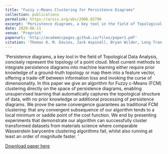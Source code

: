 ```yaml
---
title: "Fuzzy c-Means Clustering for Persistence Diagrams"
collection: publications
permalink: https://arxiv.org/abs/2006.02796
excerpt: 'Persistence diagrams, a key tool in the field of Topological Data Analysis, concisely represent the topology of a point cloud. Most current methods to integrate persistence diagrams into machine learning either require prior knowledge of a ground-truth topology or map them into a feature vector, offering a trade-off between information loss and invoking the curse of dimensionality. In this paper we give an algorithm for Fuzzy c-Means (FCM) clustering directly on the space of persistence diagrams, enabling unsupervised learning that automatically captures the topological structure of data, with no prior knowledge or additional processing of persistence diagrams. We prove the same convergence guarantees as traditional FCM clustering: that any convergent subsequence of our algorithm tends to a local minimum or saddle point of the cost function. We end by presenting experiments that demonstrate our algorithm can successfully cluster transformed datasets from materials science where comparable Wasserstein barycentre clustering algorithms fail, whilst also running at least an order of magnitude faster. '
date: 2020-06-11
venue: 'Preprint'
paperurl: 'http://academicpages.github.io/files/paper1.pdf'
citation: 'Thomas O. M. Davies, Jack Aspinall, Bryan Wilder, Long Tran-Thanh. &quot;Fuzzy c-Means Clustering for Persistence Diagrams&quot; <i>arXiv:2006.02796</i> (2020).'
---
```

'Persistence diagrams, a key tool in the field of Topological Data Analysis, concisely represent the topology of a point cloud. Most current methods to integrate persistence diagrams into machine learning either require prior knowledge of a ground-truth topology or map them into a feature vector, offering a trade-off between information loss and invoking the curse of dimensionality. In this paper we give an algorithm for Fuzzy c-Means (FCM) clustering directly on the space of persistence diagrams, enabling unsupervised learning that automatically captures the topological structure of data, with no prior knowledge or additional processing of persistence diagrams. We prove the same convergence guarantees as traditional FCM clustering: that any convergent subsequence of our algorithm tends to a local minimum or saddle point of the cost function. We end by presenting experiments that demonstrate our algorithm can successfully cluster transformed datasets from materials science where comparable Wasserstein barycentre clustering algorithms fail, whilst also running at least an order of magnitude faster. '

[Download paper here](https://arxiv.org/abs/2006.02796)
